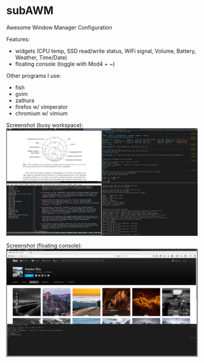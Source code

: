# subAWM
Awesome Window Manager Configuration

Features:
- widgets (CPU temp, SSD read/write status, WiFi signal, Volume, Battery, Weather, Time/Date)
- floating console (toggle with Mod4 + ~)

Other programs I use:
- fish
- gvim
- zathura
- firefox w/ vimperator
- chromium w/ vimium

Screenshot (busy workspace):
![alt tag](https://raw.githubusercontent.com/subbyte/subAWM/master/screenshots/screenshot-busy.png)

Screenshot (floating console):
![alt tag](https://raw.githubusercontent.com/subbyte/subAWM/master/screenshots/screenshot-console.png)
